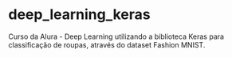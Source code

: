 # deep_learning_keras
Curso da Alura - Deep Learning utilizando a biblioteca Keras para classificação de roupas, através do dataset Fashion MNIST.
